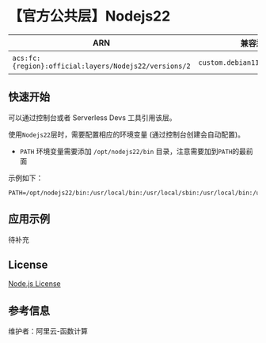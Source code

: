 
# 【官方公共层】Nodejs22

| ARN  |  兼容运行时  | 版本 |
|------|------|--------|
| `acs:fc:{region}:official:layers/Nodejs22/versions/2` | `custom.debian11`,`custom.debian12`   | Node.js 22.14.0  |

## 快速开始

可以通过控制台或者 Serverless Devs 工具引用该层。

使用`Nodejs22`层时，需要配置相应的环境变量 (通过控制台创建会自动配置)。

- `PATH` 环境变量需要添加 `/opt/nodejs22/bin` 目录，注意需要加到`PATH`的最前面

示例如下：

```shell
PATH=/opt/nodejs22/bin:/usr/local/bin:/usr/local/sbin:/usr/local/bin:/usr/sbin:/usr/bin:/sbin:/bin:/opt/bin
```

## 应用示例

待补充

## License

[Node.js License](https://github.com/nodejs/node/blob/main/LICENSE)

## 参考信息

维护者：阿里云-函数计算
